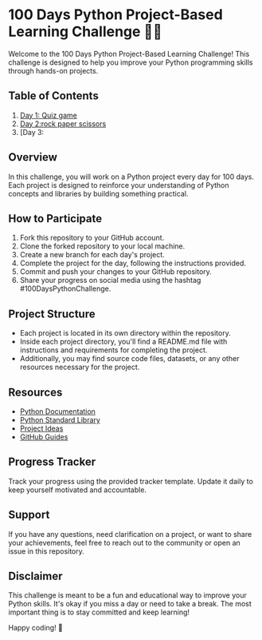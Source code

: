 # 100 Days Python Project-Based Learning Challenge 🐍💡

Welcome to the 100 Days Python Project-Based Learning Challenge! This challenge is designed to help you improve your Python programming skills through hands-on projects.

## Table of Contents
1. [Day 1: Quiz game](https://github.com/Anish25122005/100-day-python-projects/blob/main/100%20day%20projects/quizproject1.py)
2. [Day 2:rock paper scissors](https://github.com/Anish25122005/100-day-python-projects/blob/main/100%20day%20projects/project2-rockpaperscissors.py)
3. [Day 3:

## Overview
In this challenge, you will work on a Python project every day for 100 days. Each project is designed to reinforce your understanding of Python concepts and libraries by building something practical.

## How to Participate
1. Fork this repository to your GitHub account.
2. Clone the forked repository to your local machine.
3. Create a new branch for each day's project.
4. Complete the project for the day, following the instructions provided.
5. Commit and push your changes to your GitHub repository.
6. Share your progress on social media using the hashtag #100DaysPythonChallenge.

## Project Structure
- Each project is located in its own directory within the repository.
- Inside each project directory, you'll find a README.md file with instructions and requirements for completing the project.
- Additionally, you may find source code files, datasets, or any other resources necessary for the project.

## Resources
- [Python Documentation](https://docs.python.org/3/)
- [Python Standard Library](https://docs.python.org/3/library/)
- [Project Ideas](https://github.com/karan/Projects)
- [GitHub Guides](https://guides.github.com/)

## Progress Tracker
Track your progress using the provided tracker template. Update it daily to keep yourself motivated and accountable.

## Support
If you have any questions, need clarification on a project, or want to share your achievements, feel free to reach out to the community or open an issue in this repository.

## Disclaimer
This challenge is meant to be a fun and educational way to improve your Python skills. It's okay if you miss a day or need to take a break. The most important thing is to stay committed and keep learning!

Happy coding! 🚀
